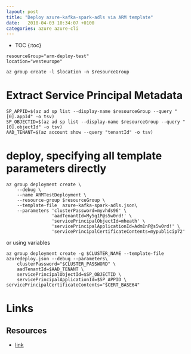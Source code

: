 ```yaml
---
layout: post
title: "Deploy azure-kafka-spark-adls via ARM template"
date:   2018-04-03 10:34:07 +0100
categories: azure azure-cli
---
```


* TOC
{:toc}


````
resourceGroup="arm-deploy-test"
location="westeurope"
````

````
az group create -l $location -n $resourceGroup
````

# Extract Service Principal Metadata
````
SP_APPID=$(az ad sp list --display-name $resourceGroup --query "[0].appId" -o tsv)
SP_OBJECTID=$(az ad sp list --display-name $resourceGroup --query "[0].objectId" -o tsv)
AAD_TENANT=$(az account show --query "tenantId" -o tsv)
````


# deploy, specifying all template parameters directly
````
az group deployment create \
    --debug \
    --name ARMTestDeployment \
    --resource-group $resourceGroup \
    --template-file  azure-kafka-spark-adls.json\
    --parameters 'clusterPassword=myvhds96' \
                 'aadTenantId=My5q1P@s5w0rd!' \
                 'servicePrincipalObjectId=mheath' \
                 'servicePrincipalApplicationId=Adm1nP@s5w0rd!' \
                 'servicePrincipalCertificateContents=mypublicip72'
````


or using variables

````
az group deployment create -g $CLUSTER_NAME --template-file azuredeploy.json --debug --parameters\
    clusterPassword="$CLUSTER_PASSWORD" \
    aadTenantId=$AAD_TENANT \
    servicePrincipalObjectId=$SP_OBJECTID \
    servicePrincipalApplicationId=$SP_APPID \
servicePrincipalCertificateContents="$CERT_BASE64"
````

# Links

## Resources

* [link](https://github.com/syedhassaanahmed/azure-kafka-spark-adls)
